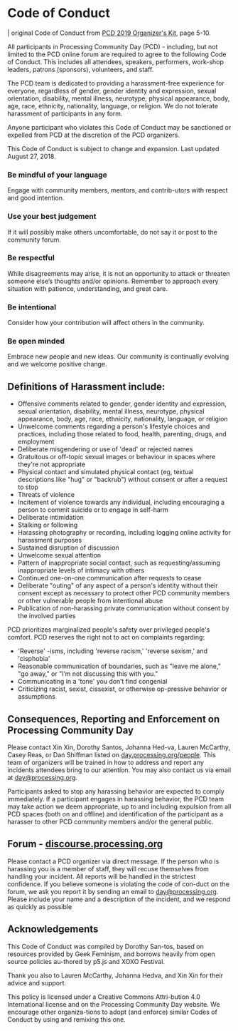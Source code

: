 # Code of Conduct

| original Code of Conduct from [PCD 2019 Organizer's Kit](https://day.processing.org/doc/PCDOrganizer'sKit.pdf), page 5-10.

All participants in Processing Community Day (PCD) - including, but not limited to the PCD online forum are required to agree to the following Code of Conduct. This includes all attendees, speakers, performers, work-shop leaders, patrons (sponsors), volunteers, and staff.

The PCD team is dedicated to providing a harassment-free experience for everyone, regardless of gender, gender identity and expression, sexual orientation, disability, mental illness, neurotype, physical appearance, body, age, race, ethnicity, nationality, language, or religion. We do not tolerate harassment of participants in any form.

Anyone participant who violates this Code of Conduct may be sanctioned or expelled from PCD at the discretion of the PCD organizers.

This Code of Conduct is subject to change and expansion. Last updated August 27, 2018.

### Be mindful of your language 
Engage with community members, mentors, and contrib-utors with respect and good intention.

### Use your best judgement
If it will possibly make others uncomfortable, do not say it or post to the community forum.

### Be respectful
While disagreements may arise, it is not an opportunity to attack or threaten someone else’s thoughts and/or opinions. Remember to approach every situation with patience, understanding, and great care.

### Be intentional
Consider how your contribution will affect others in the community.

### Be open minded
Embrace new people and new ideas. Our community is continually evolving and we welcome positive change.

## Definitions of Harassment include:
- Offensive comments related to gender, gender identity and expression, sexual orientation, disability, mental illness, neurotype, physical appearance, body, age, race, ethnicity, nationality, language, or religion
- Unwelcome comments regarding a person's lifestyle choices and practices, including those related to food, health, parenting, drugs, and employment
- Deliberate misgendering or use of 'dead' or rejected names
- Gratuitous or off-topic sexual images or behaviour in spaces where they're not appropriate
- Physical contact and simulated physical contact (eg, textual descriptions like "hug" or "backrub") without consent or after a request to stop
- Threats of violence
- Incitement of violence towards any individual, including encouraging a person to commit suicide or to engage in self-harm
- Deliberate intimidation
- Stalking or following
- Harassing photography or recording, including logging online activity for harassment purposes
- Sustained disruption of discussion
- Unwelcome sexual attention
- Pattern of inappropriate social contact, such as requesting/assuming inappropriate levels of intimacy with others
- Continued one-on-one communication after requests to cease
- Deliberate "outing" of any aspect of a person's identity without their consent except as necessary to protect other PCD community members or other vulnerable people from intentional abuse
- Publication of non-harassing private communication without consent by the involved parties

PCD prioritizes marginalized people's safety over privileged people's comfort. PCD reserves the right not to act on complaints regarding:
- 'Reverse' -isms, including 'reverse racism,' 'reverse sexism,' and 'cisphobia'
- Reasonable communication of boundaries, such as "leave me alone," "go away," or "I’m not discussing this with you."
- Communicating in a 'tone' you don’t find congenial
- Criticizing racist, sexist, cissexist, or otherwise op-pressive behavior or assumptions

## Consequences, Reporting and Enforcement on Processing Community Day
Please contact Xin Xin, Dorothy Santos, Johanna Hed-va, Lauren McCarthy, Casey Reas, or Dan Shiffman listed on [day.processing.org/people](https://day.processing.org/people). This team of organizers will be trained in how to address and report any incidents attendees bring to our attention. You may also contact us via email at [day@processing.org](mailto:day@processing.org).

Participants asked to stop any harassing behavior are expected to comply immediately. If a participant engages in harassing behavior, the PCD team may take action we deem appropriate, up to and including expulsion from all PCD spaces (both on and offline) and identification of the participant as a harasser to other PCD community members and/or the general public.

## Forum - [discourse.processing.org](https://discourse.processing.org)
Please contact a PCD organizer via direct message. If the person who is harassing you is a member of staff, they will recuse themselves from handling your incident. All reports will be handled in the strictest confidence. 
If you believe someone is violating the code of con-duct on the forum, we ask you report it by sending an email to [day@processing.org](mailto:day@processing.org). Please include your name and a description of the incident, and we respond as quickly as possible

## Acknowledgements
This Code of Conduct was compiled by Dorothy San-tos, based on resources provided by Geek Feminism, and borrows heavily from open source policies au-thored by p5.js and XOXO Festival.

Thank you also to Lauren McCarthy, Johanna Hedva, and Xin Xin for their advice and support.

This policy is licensed under a Creative Commons Attri-bution 4.0 International license and on the Processing Community Day website. We encourage other organiza-tions to adopt (and enforce) similar Codes of Conduct by using and remixing this one.
